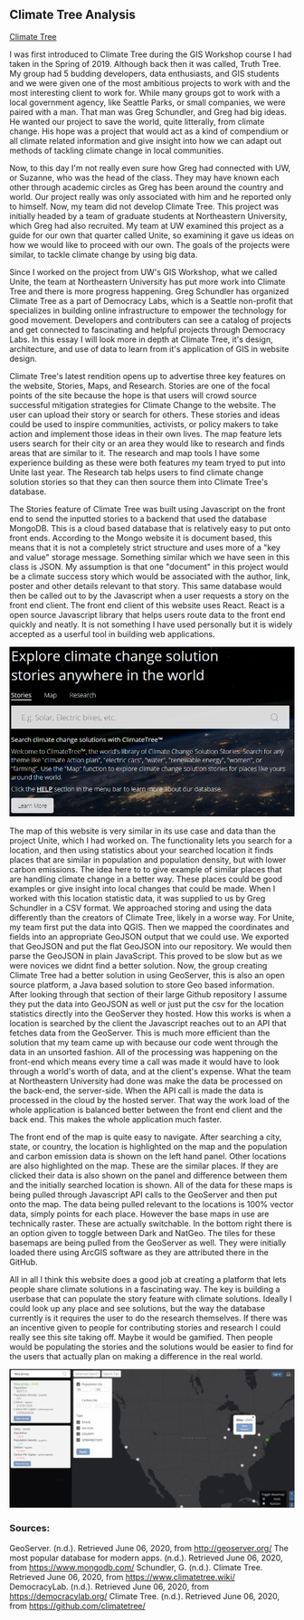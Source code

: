 ## Climate Tree Analysis
[Climate Tree](https://www.climatetree.wiki/)

I was first introduced to Climate Tree during the GIS Workshop course I had taken in the Spring of 2019. Although back then it was called, Truth Tree. My group had 5 budding developers, data enthusiasts, and GIS students and we were given one of the most ambitious projects to work with and the most interesting client to work for. While many groups got to work with a local government agency, like Seattle Parks, or small companies, we were paired with a man. That man was Greg Schundler, and Greg had big ideas. He wanted our project to save the world, quite litterally, from climate change. His hope was a project that would act as a kind of compendium or all climate related information and give insight into how we can adapt out methods of tackling climate change in local communities. 

Now, to this day I'm not really even sure how Greg had connected with UW, or Suzanne, who was the head of the class. They may have known each other through academic circles as Greg has been around the country and world. Our project really was only associated with him and he reported only to himself. Now, my team did not develop Climate Tree. This project was initially headed by a team of graduate students at Northeastern University, which Greg had also recruited. My team at UW examined this project as a guide for our own that quarter called Unite, so examining it gave us ideas on how we would like to proceed with our own. The goals of the projects were similar, to tackle climate change by using big data. 

Since I worked on the project from UW's GIS Workshop, what we called Unite, the team at Northeastern University has put more work into Climate Tree and there is more progress happening. Greg Schundler has organized Climate Tree as a part of Democracy Labs, which is a Seattle non-profit that specializes in building online infrastructure to empower the technology for good movement. Developers and contributers can see a catalog of projects and get connected to fascinating and helpful projects through Democracy Labs. In this essay I will look more in depth at Climate Tree, it's design, architecture, and use of data to learn from it's application of GIS in website design. 

Climate Tree's latest rendition opens up to advertise three key features on the website, Stories, Maps, and Research. Stories are one of the focal points of the site because the hope is that users will crowd source successful mitigation strategies for Climate Change to the website. The user can upload their story or search for others. These stories and ideas could be used to inspire communities, activists, or policy makers to take action and implement those ideas in their own lives. The map feature lets users search for their city or an area they would like to research and finds areas that are similar to it. The research and map tools I have some experience building as these were both features my team tryed to put into Unite last year. The Research tab helps users to find climate change solution stories so that they can then source them into Climate Tree's database. 

The Stories feature of Climate Tree was built using Javascript on the front end to send the inputted stories to a backend that used the database MongoDB. This is a cloud based database that is relatively easy to put onto front ends. According to the Mongo website it is document based, this means that it is not a completely strict structure and uses more of a "key and value" storage message. Something similar which we have seen in this class is JSON. My assumption is that one "document" in this project would be a climate success story which would be associated with the author, link, poster and other details relevant to that story.  This same database would then be called out to by the Javascript when a user requests a story on the front end client. The front end client of this website uses React. React is a open source Javascript library that helps users route data to the front end quickly and neatly. It is not something I have used personally but it is widely accepted as a userful tool in building web applications.

![](storiestree.png)

The map of this website is very similar in its use case and data than the project Unite, which I had worked on. The functionality lets you search for a location, and then using statistics about your searched location it finds places that are similar in population and population density, but with lower carbon emissions. The idea here to to give example of similar places that are handling climate change in a better way. These places could be good examples or give insight into local changes that could be made. When I worked with this location statistic data, it was supplied to us by Greg Schundler in a CSV format. We approached storing and using the data differently than the creators of Climate Tree, likely in a worse way. For Unite, my team first put the data into QGIS. Then we mapped the coordinates and fields into an appropriate GeoJSON output that we could use. We exported that GeoJSON and put the flat GeoJSON into our repository. We would then parse the GeoJSON in plain JavaScript. This proved to be slow but as we were novices we didnt find a better solution. Now, the group creating Climate Tree had a better solution in using GeoServer, this is also an open source platform, a Java based solution to store Geo based information. After looking through that section of their large Github repository I assume they put the data into GeoJSON as well or just put the csv for the location statistics directly into the GeoServer they hosted. How this works is when a location is searched by the client the Javascript reaches out to an API that fetches data from the GeoServer. This is much more efficient than the solution that my team came up with because our code went through the data in an unsorted fashion. All of the processing was happening on the front-end which means every time a call was made it would have to look through a world's worth of data, and at the client's expense. What the team at Northeastern University had done was make the data be processed on the back-end, the server-side. When the API call is made the data is processed in the cloud by the hosted server. That way the work load of the whole application is balanced better between the front end client and the back end. This makes the whole application much faster.

The front end of the map is quite easy to navigate. After searching a city, state, or country, the location is highlighted on the map and the population and carbon emission data is shown on the left hand panel. Other locations are also highlighted on the map. These are the similar places. If they are clicked their data is also shown on the panel and difference between them and the initially searched location is shown. All of the data for these maps is being pulled through Javascript API calls to the GeoServer and then put onto the map. The data being pulled relevant to the locations is 100% vector data, simply points for each place. However the base maps in use are technically raster. These are actually switchable. In the bottom right there is an option given to toggle between Dark and NatGeo. The tiles for these basemaps are being pulled from the GeoServer as well. They were initially loaded there using ArcGIS software as they are attributed there in the GitHub.

All in all I think this website does a good job at creating a platform that lets people share climate solutions in a fascinating way. The key is building a userbase that can populate the story feature with climate solutions. Ideally I could look up any place and see solutions, but the way the database currently is it requires the user to do the research themselves. If there was an incentive given to people for contributing stories and research I could really see this site taking off. Maybe it would be gamified. Then people would be populating the stories and the solutions would be easier to find for the users that actually plan on making a difference in the real world.

![](stateexample.png)

### Sources:
GeoServer. (n.d.). Retrieved June 06, 2020, from http://geoserver.org/
The most popular database for modern apps. (n.d.). Retrieved June 06, 2020, from https://www.mongodb.com/
Schundler, G. (n.d.). Climate Tree. Retrieved June 06, 2020, from https://www.climatetree.wiki/
DemocracyLab. (n.d.). Retrieved June 06, 2020, from https://democracylab.org/
Climate Tree. (n.d.). Retrieved June 06, 2020, from https://github.com/climatetree/

